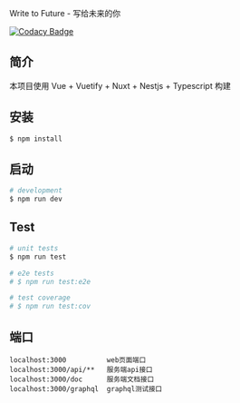 Write to Future - 写给未来的你

[![Codacy Badge](https://api.codacy.com/project/badge/Grade/f77a6ff8b9f04c26a4f0e282aba2e721)](https://app.codacy.com/app/gopowerteam/write-to-future?utm_source=github.com&utm_medium=referral&utm_content=gopowerteam/write-to-future&utm_campaign=Badge_Grade_Dashboard)

## 简介

本项目使用 Vue + Vuetify + Nuxt + Nestjs + Typescript 构建

## 安装

```bash
$ npm install
```

## 启动

```bash
# development
$ npm run dev
```

## Test

```bash
# unit tests
$ npm run test

# e2e tests
# $ npm run test:e2e

# test coverage
# $ npm run test:cov
```

## 端口

```
localhost:3000          web页面端口
localhost:3000/api/**   服务端api接口
localhost:3000/doc      服务端文档接口
localhost:3000/graphql  graphql测试接口
```
